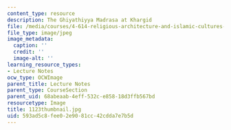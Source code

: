 ```yaml
---
content_type: resource
description: The Ghiyathiyya Madrasa at Khargid
file: /media/courses/4-614-religious-architecture-and-islamic-cultures-fall-2002/593ad5c8fee02e9081cc42cdda7e7b5d_1123thumbnail.jpg
file_type: image/jpeg
image_metadata:
  caption: ''
  credit: ''
  image-alt: ''
learning_resource_types:
- Lecture Notes
ocw_type: OCWImage
parent_title: Lecture Notes
parent_type: CourseSection
parent_uid: 68abeaab-4eff-532c-e858-18d3ffb567bd
resourcetype: Image
title: 1123thumbnail.jpg
uid: 593ad5c8-fee0-2e90-81cc-42cdda7e7b5d
---
```

